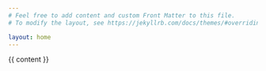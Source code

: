 ```yaml
---
# Feel free to add content and custom Front Matter to this file.
# To modify the layout, see https://jekyllrb.com/docs/themes/#overriding-theme-defaults

layout: home
---
```

<!DOCTYPE html>
<html lang="eng">
<head>
<title>Home Page</title>
<style>
    body {
        background: grey:
    }
    </style>

</head>
<body>
{{ content }}
</body>
</html>